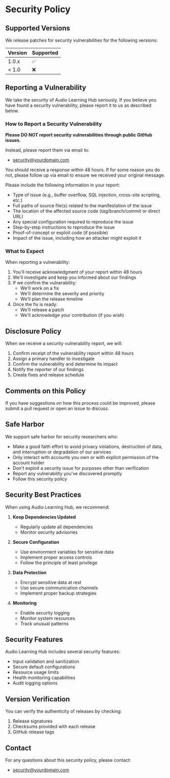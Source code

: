 # Security Policy

## Supported Versions

We release patches for security vulnerabilities for the following versions:

| Version | Supported          |
| ------- | ------------------ |
| 1.0.x   | :white_check_mark: |
| < 1.0   | :x:                |

## Reporting a Vulnerability

We take the security of Audio Learning Hub seriously. If you believe you have found a security vulnerability, please report it to us as described below.

### How to Report a Security Vulnerability

**Please DO NOT report security vulnerabilities through public GitHub issues.**

Instead, please report them via email to:
- security@yourdomain.com

You should receive a response within 48 hours. If for some reason you do not, please follow up via email to ensure we received your original message.

Please include the following information in your report:

- Type of issue (e.g., buffer overflow, SQL injection, cross-site scripting, etc.)
- Full paths of source file(s) related to the manifestation of the issue
- The location of the affected source code (tag/branch/commit or direct URL)
- Any special configuration required to reproduce the issue
- Step-by-step instructions to reproduce the issue
- Proof-of-concept or exploit code (if possible)
- Impact of the issue, including how an attacker might exploit it

### What to Expect

When reporting a vulnerability:

1. You'll receive acknowledgment of your report within 48 hours
2. We'll investigate and keep you informed about our findings
3. If we confirm the vulnerability:
   - We'll work on a fix
   - We'll determine the severity and priority
   - We'll plan the release timeline
4. Once the fix is ready:
   - We'll release a patch
   - We'll acknowledge your contribution (if you wish)

## Disclosure Policy

When we receive a security vulnerability report, we will:

1. Confirm receipt of the vulnerability report within 48 hours
2. Assign a primary handler to investigate
3. Confirm the vulnerability and determine its impact
4. Notify the reporter of our findings
5. Create fixes and release schedule

## Comments on this Policy

If you have suggestions on how this process could be improved, please submit a pull request or open an issue to discuss.

## Safe Harbor

We support safe harbor for security researchers who:

- Make a good faith effort to avoid privacy violations, destruction of data, and interruption or degradation of our services
- Only interact with accounts you own or with explicit permission of the account holder
- Don't exploit a security issue for purposes other than verification
- Report any vulnerability you've discovered promptly
- Follow this security policy

## Security Best Practices

When using Audio Learning Hub, we recommend:

1. **Keep Dependencies Updated**
   - Regularly update all dependencies
   - Monitor security advisories

2. **Secure Configuration**
   - Use environment variables for sensitive data
   - Implement proper access controls
   - Follow the principle of least privilege

3. **Data Protection**
   - Encrypt sensitive data at rest
   - Use secure communication channels
   - Implement proper backup strategies

4. **Monitoring**
   - Enable security logging
   - Monitor system resources
   - Track unusual patterns

## Security Features

Audio Learning Hub includes several security features:

- Input validation and sanitization
- Secure default configurations
- Resource usage limits
- Health monitoring capabilities
- Audit logging options

## Version Verification

You can verify the authenticity of releases by checking:

1. Release signatures
2. Checksums provided with each release
3. GitHub release tags

## Contact

For any questions about this security policy, please contact:
- security@yourdomain.com
